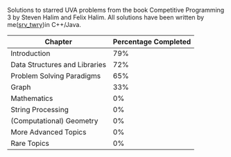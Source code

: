 Solutions to starred UVA problems from the book Competitive Programming 3 by Steven Halim and Felix Halim.
All solutions have been written by me([srv_twry](http://uhunt.felix-halim.net/id/858493))in C++/Java.

| Chapter | Percentage Completed |
|---|---|
| Introduction | 79% |
| Data Structures and Libraries | 72% |
| Problem Solving Paradigms | 65% |
| Graph| 33% |
| Mathematics | 0% |
| String Processing | 0% |
| (Computational) Geometry | 0% |
| More Advanced Topics | 0% |
| Rare Topics | 0% |
